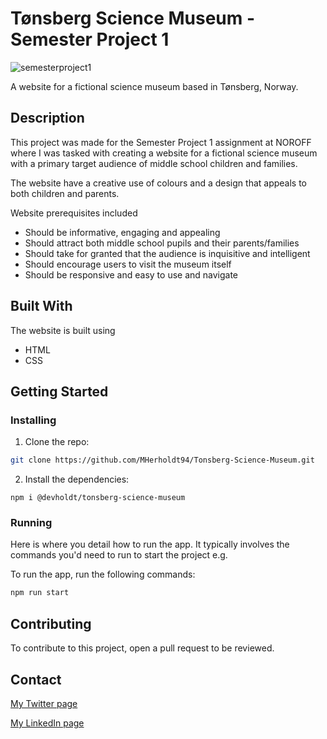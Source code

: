 # Tønsberg Science Museum - Semester Project 1

![semesterproject1](https://user-images.githubusercontent.com/81162745/203291070-f987ae4e-7ca8-44df-bab8-9a572c9feb55.png)

A website for a fictional science museum based in Tønsberg, Norway.

## Description

This project was made for the Semester Project 1 assignment at NOROFF where I was tasked with creating a website for a fictional science museum with a primary target audience of middle school children and families.

The website have a creative use of colours and a design that appeals to both children and parents.

Website prerequisites included

- Should be informative, engaging and appealing
- Should attract both middle school pupils and their parents/families
- Should take for granted that the audience is inquisitive and intelligent
- Should encourage users to visit the museum itself
- Should be responsive and easy to use and navigate

## Built With

The website is built using

- HTML
- CSS

## Getting Started

### Installing

1. Clone the repo:

```bash
git clone https://github.com/MHerholdt94/Tonsberg-Science-Museum.git
```

2. Install the dependencies:

```
npm i @devholdt/tonsberg-science-museum
```

### Running

Here is where you detail how to run the app. It typically involves the commands you'd need to run to start the project e.g.

To run the app, run the following commands:

```bash
npm run start
```

## Contributing

To contribute to this project, open a pull request to be reviewed.

## Contact

[My Twitter page](https://twitter.com/Harboldtt)

[My LinkedIn page](https://www.linkedin.com/in/mathias-herholdt-b5a5bb204/)
